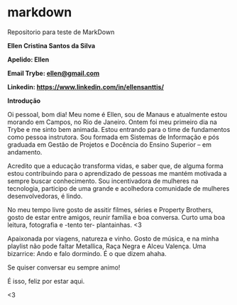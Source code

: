 # markdown
Repositorio para teste de MarkDown

**Ellen Cristina Santos da Silva**

**Apelido: Ellen**

**Email Trybe: ellen@gmail.com**

**Linkedin: https://www.linkedin.com/in/ellensanttis/**

**Introdução**

Oi pessoal, bom dia!
Meu nome é Ellen, sou de Manaus e atualmente estou morando em Campos, no Rio de Janeiro. Ontem foi meu primeiro dia na Trybe e me sinto bem animada.
Estou entrando para o time de fundamentos como pessoa instrutora. Sou formada em Sistemas de Informação e pós graduada em Gestão de Projetos e Docência do Ensino Superior – em andamento.
<p>Acredito que a educação transforma vidas, e saber que, de alguma forma estou contribuindo para o aprendizado de pessoas me mantém motivada a sempre buscar conhecimento.
Sou incentivadora de mulheres na tecnologia, participo de uma grande e acolhedora comunidade de mulheres desenvolvedoras, é lindo.
<p>No meu tempo livre gosto de assitir filmes, séries e Property Brothers, gosto de estar entre amigos, reunir família e boa conversa. Curto uma boa leitura, fotografia e -tento ter- plantainhas. <3
<p>Apaixonada por viagens, natureza e vinho. Gosto de música, e na minha playlist não pode faltar Metallica, Raça Negra e Alceu Valença.
Uma bizarrice: Ando e falo dormindo. É o que dizem ahaha.
<p>Se quiser conversar eu sempre animo!
<p>É isso, feliz por estar aqui.
  
  <3

    
